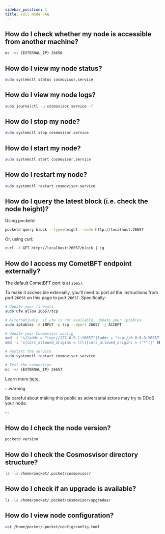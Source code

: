 ```yaml
---
sidebar_position: 1
title: Full Node FAQ
---
```


## How do I check whether my node is accessible from another machine?

```bash
nc -vz {EXTERNAL_IP} 26656
```

## How do I view my node status?

```bash
sudo systemctl status cosmovisor.service
```

## How do I view my node logs?

```bash
sudo journalctl -u cosmovisor.service -f
```

## How do I stop my node?

```bash
sudo systemctl stop cosmovisor.service
```

## How do I start my node?

```bash
sudo systemctl start cosmovisor.service
```

## How do I restart my node?

```bash
sudo systemctl restart cosmovisor.service
```

## How do I query the latest block (i.e. check the node height)?

Using pocketd:

```bash
pocketd query block --type=height --node http://localhost:26657
```

Or, using curl:

```bash
curl -X GET http://localhost:26657/block | jq
```

## How do I access my CometBFT endpoint externally?

The default CometBFT port is at `26657`.

To make it accessible externally, you'll need to port all the instructions from
port `26656` on this page to port `26657`. Specifically:

```bash
# Update your firewall
sudo ufw allow 26657/tcp

# Alternatively, if ufw is not available, update your iptables
sudo iptables -A INPUT -p tcp --dport 26657 -j ACCEPT

# Update your Cosmovisor config
sed -i 's|laddr = "tcp://127.0.0.1:26657"|laddr = "tcp://0.0.0.0:26657"|' $HOME/.pocket/config/config.toml
sed -i 's|cors_allowed_origins = \[\]|cors_allowed_origins = ["*"]|' $HOME/.pocket/config/config.toml

# Restart the service
sudo systemctl restart cosmovisor.service

# Test the connection
nc -vz {EXTERNAL_IP} 26657
```

Learn more [here](https://docs.cometbft.com/main/rpc/).

:::warning

Be careful about making this public as adversarial actors may try to DDoS your node.

:::

## How do I check the node version?

```bash
pocketd version
```

## How do I check the Cosmosvisor directory structure?

```bash
ls -la /home/pocket/.pocket/cosmovisor/
```

## How do I check if an upgrade is available?

```bash
ls -la /home/pocket/.pocket/cosmovisor/upgrades/
```

## How do I view node configuration?

```bash
cat /home/pocket/.pocket/config/config.toml
```
